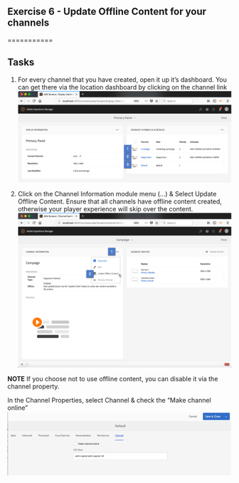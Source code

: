## Exercise 6 - Update Offline Content for your channels

===========

## Tasks

1. For every channel that you have created, open it up it’s dashboard.  You can get there via the location dashboard by clicking on the channel link
![Channel Listing](../../Resources/Picture32.png)

2. Click on the Channel Information module menu (…) & Select Update Offline Content.  Ensure that all channels have offline content created, otherwise your player experience will skip over the content.
![Channel Information](../../Resources/Picture33.png)

**NOTE**
If you choose not to use offline content, you can disable it via the channel property.
	
In the Channel Properties, select Channel & check the “Make channel online”
![Channel Property](../../Resources/Picture34.png)
